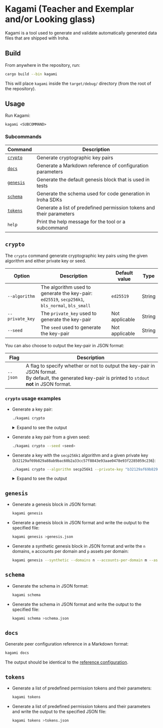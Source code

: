 # Kagami (Teacher and Exemplar and/or Looking glass)

Kagami is a tool used to generate and validate automatically generated data files that are shipped with Iroha.

## Build

From anywhere in the repository, run:

```bash
cargo build --bin kagami
```

This will place `kagami` inside the `target/debug/` directory (from the root of the repository).

## Usage

Run Kagami:

```
kagami <SUBCOMMAND>
```

### Subcommands

|        Command        |                             Description                              |
| --------------------- | -------------------------------------------------------------------- |
| [`crypto`](#crypto)   | Generate cryptographic key pairs                                     |
| [`docs`](#docs)       | Generate a Markdown reference of configuration parameters            |
| [`genesis`](#genesis) | Generate the default genesis block that is used in tests             |
| [`schema`](#schema)   | Generate the schema used for code generation in Iroha SDKs           |
| [`tokens`](#tokens)   | Generate a list of predefined permission tokens and their parameters |
| `help`                | Print the help message for the tool or a subcommand                  |

## `crypto`

The `crypto` command generate cryptographic key pairs using the given algorithm and either private key or seed.

|     Option      |                                          Description                                           | Default value  |  Type  |
| --------------- | ---------------------------------------------------------------------------------------------- | -------------- | ------ |
| `--algorithm`   | The algorithm used to generate the key-pair: `ed25519`, `secp256k1`, `bls_normal`, `bls_small` | `ed25519`      | String |
| `--private_key` | The `private_key` used to generate the key-pair                                                | Not applicable | String |
| `--seed`        | The `seed` used to generate the key-pair                                                       | Not applicable | String |

You can also choose to output the key-pair in JSON format:

|   Flag   |                                                                          Description                                                                           |
| -------- | -------------------------------------------------------------------------------------------------------------------------------------------------------------- |
| `--json` | A flag to specify whether or not to output the key-pair in JSON format.<br />By default, the generated key-pair is printed to `stdout` **not** in JSON format. |

### `crypto` usage examples

- Generate a key pair:

    ```bash
    ./kagami crypto
    ```

  <details> <summary>Expand to see the output</summary>

    ```bash
    Kagami. To see help run with `--help`.
    No flags specified, generating key-pair.
    Public key (multihash): ed0120232adec551bfa1856279ebccc3c3a09783c516478f4cbb2f42f342614bec7601
    Private key: a1e2c094496dd53ea103f1423b90ccb7d65ff25ab46f5fa1643c14e6010f7f75232adec551bfa1856279ebccc3c3a09783c516478f4cbb2f42f342614bec7601
    Digest function: ed25519
    ```
  </details>

- Generate a key pair from a given seed:

    ```bash
    ./kagami crypto --seed <seed>
    ```

- Generate a key with the `secp256k1` algorithm and a given private key (`b32129af69b829a88ab9bac60b2a33cc57f8843e93aae0478e93f2285059c236`):

    ```bash
    ./kagami crypto --algorithm secp256k1 --private-key "b32129af69b829a88ab9bac60b2a33cc57f8843e93aae0478e93f2285059c236"
    ```

  <details> <summary>Expand to see the output</summary>

    ```bash
    Public key (multihash): e70121031c59a9cabaf58f3b8a6157362b9f6feac3dd47ee947fbf2f335805e1a7f96bde
    Private key: b32129af69b829a88ab9bac60b2a33cc57f8843e93aae0478e93f2285059c236
    Digest function: secp256k1
    ```
  </details>

## `genesis`

- Generate a genesis block in JSON format:

    ```bash
    kagami genesis
    ```
- Generate a genesis block in JSON format and write the output to the specified file:

    ```bash
    kagami genesis >genesis.json
    ```
 - Generate a synthetic genesis block in JSON format and write the `n` domains, `m` accounts per domain and `p` assets per domain:

    ```bash
    kagami genesis --synthetic --domains n --accounts-per-domain m --assets-per-domain p
    ```

## `schema`

- Generate the schema in JSON format:

    ```bash
    kagami schema
    ```

- Generate the schema in JSON format and write the output to the specified file:

    ```bash
    kagami schema >schema.json
    ```

## `docs`

Generate peer configuration reference in a Markdown format:

```bash
kagami docs
```

The output should be identical to the [reference configuration](../../docs/source/references/config.md).

## `tokens`

- Generate a list of predefined permission tokens and their parameters:

    ```bash
    kagami tokens
    ```

- Generate a list of predefined permission tokens and their parameters and write the output to the specified JSON file:

    ```bash
    kagami tokens >tokens.json
    ```

